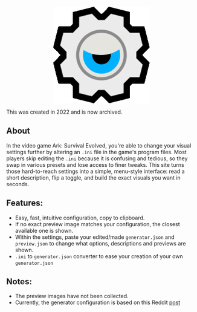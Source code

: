 <p align="center">
  <img src="https://raw.githubusercontent.com/AlifPapp/ase-ini-gen/refs/heads/main/images/eye_open_close.gif" align="center">
</p>

This was created in 2022 and is now archived.

## About
In the video game Ark: Survival Evolved, you're able to change your visual settings further by altering an `.ini` file in the game's program files.
Most players skip editing the `.ini` because it is confusing and tedious, so they swap in various presets and lose access to finer tweaks. This site turns those hard-to-reach settings into a simple, menu-style interface: read a short description, flip a toggle, and build the exact visuals you want in seconds.

## Features:
* Easy, fast, intuitive configuration, copy to clipboard.
* If no exact preview image matches your configuration, the closest available one is shown.
* Within the settings, paste your edited/made `generator.json` and `preview.json` to change what options, descriptions and previews are shown.
* `.ini` to `generator.json` converter to ease your creation of your own `generator.json`


## Notes: 
* The preview images have not been collected.
* Currently, the generator configuration is based on this Reddit [post](https://www.reddit.com/r/ARK/comments/l7zbct/ark_ini_evolved_best_settings_for_pvp/)
